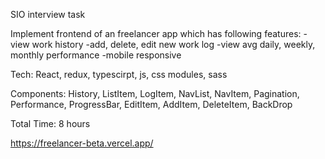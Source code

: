 SIO interview task

Implement frontend of an freelancer app which has following features:
-view work history
-add, delete, edit new work log
-view avg daily, weekly, monthly performance
-mobile responsive

Tech: React, redux, typescirpt, js, css modules, sass

Components:
History, ListItem, LogItem, NavList, NavItem, Pagination, Performance, ProgressBar, EditItem, AddItem, DeleteItem, BackDrop

Total Time: 8 hours

https://freelancer-beta.vercel.app/
